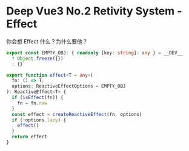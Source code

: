 # Deep Vue3 No.2 Retivity System - Effect

你会想 Effect 什么？为什么要他？

```ts
export const EMPTY_OBJ: { readonly [key: string]: any } = __DEV__
  ? Object.freeze({})
  : {}
```

```ts
export function effect<T = any>(
  fn: () => T,
  options: ReactiveEffectOptions = EMPTY_OBJ
): ReactiveEffect<T> {
  if (isEffect(fn)) {
    fn = fn.raw
  }
  const effect = createReactiveEffect(fn, options)
  if (!options.lazy) {
    effect()
  }
  return effect
}
```
